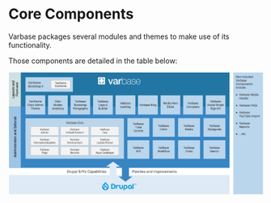 # Core Components

Varbase packages several modules and themes to make use of its functionality. 

Those components are detailed in the table below:

![Varbase components diagram](../../.gitbook/assets/varbase-components.png)



